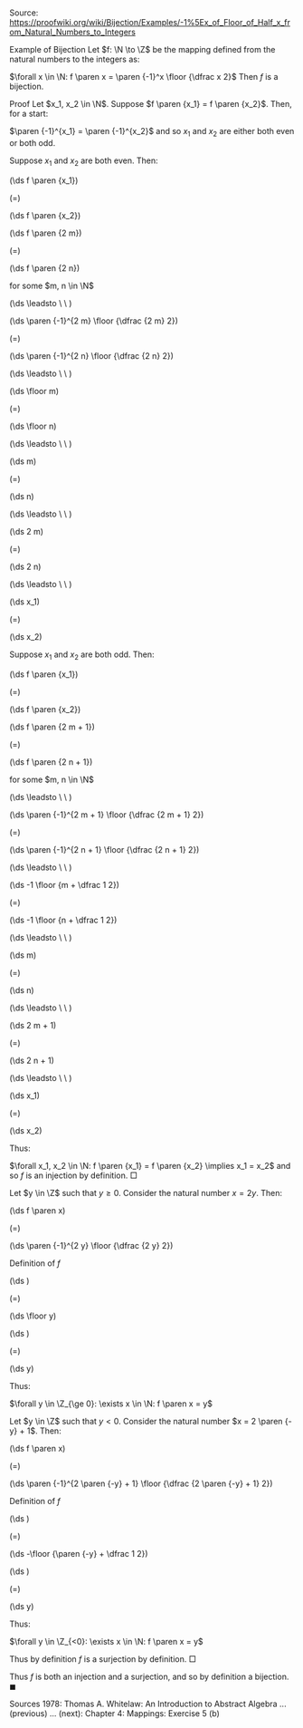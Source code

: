 # 

Source: https://proofwiki.org/wiki/Bijection/Examples/-1%5Ex_of_Floor_of_Half_x_from_Natural_Numbers_to_Integers

Example of Bijection
Let $f: \N \to \Z$ be the mapping defined from the natural numbers to the integers as:

$\forall x \in \N: f \paren x = \paren {-1}^x \floor {\dfrac x 2}$
Then $f$ is a bijection.


Proof
Let $x_1, x_2 \in \N$.
Suppose $f \paren {x_1} = f \paren {x_2}$.
Then, for a start:

$\paren {-1}^{x_1} = \paren {-1}^{x_2}$
and so $x_1$ and $x_2$ are either both even or both odd.

Suppose $x_1$ and $x_2$ are both even.
Then:














\(\ds f \paren {x_1}\)

\(=\)







\(\ds f \paren {x_2}\)




















\(\ds f \paren {2 m}\)

\(=\)







\(\ds f \paren {2 n}\)





for some $m, n \in \N$








\(\ds \leadsto \ \ \)





\(\ds \paren {-1}^{2 m} \floor {\dfrac {2 m} 2}\)

\(=\)







\(\ds \paren {-1}^{2 n} \floor {\dfrac {2 n} 2}\)














\(\ds \leadsto \ \ \)





\(\ds \floor m\)

\(=\)







\(\ds \floor n\)














\(\ds \leadsto \ \ \)





\(\ds m\)

\(=\)







\(\ds n\)














\(\ds \leadsto \ \ \)





\(\ds 2 m\)

\(=\)







\(\ds 2 n\)














\(\ds \leadsto \ \ \)





\(\ds x_1\)

\(=\)







\(\ds x_2\)










Suppose $x_1$ and $x_2$ are both odd.
Then:














\(\ds f \paren {x_1}\)

\(=\)







\(\ds f \paren {x_2}\)




















\(\ds f \paren {2 m + 1}\)

\(=\)







\(\ds f \paren {2 n + 1}\)





for some $m, n \in \N$








\(\ds \leadsto \ \ \)





\(\ds \paren {-1}^{2 m + 1} \floor {\dfrac {2 m + 1} 2}\)

\(=\)







\(\ds \paren {-1}^{2 n + 1} \floor {\dfrac {2 n + 1} 2}\)














\(\ds \leadsto \ \ \)





\(\ds -1 \floor {m + \dfrac 1 2}\)

\(=\)







\(\ds -1 \floor {n + \dfrac 1 2}\)














\(\ds \leadsto \ \ \)





\(\ds m\)

\(=\)







\(\ds n\)














\(\ds \leadsto \ \ \)





\(\ds 2 m + 1\)

\(=\)







\(\ds 2 n + 1\)














\(\ds \leadsto \ \ \)





\(\ds x_1\)

\(=\)







\(\ds x_2\)










Thus:

$\forall x_1, x_2 \in \N: f \paren {x_1} = f \paren {x_2} \implies x_1 = x_2$
and so $f$ is an injection by definition.
$\Box$

Let $y \in \Z$ such that $y \ge 0$.
Consider the natural number $x = 2 y$.
Then:














\(\ds f \paren x\)

\(=\)







\(\ds \paren {-1}^{2 y} \floor {\dfrac {2 y} 2}\)





Definition of $f$














\(\ds \)

\(=\)







\(\ds \floor y\)




















\(\ds \)

\(=\)







\(\ds y\)









Thus:

$\forall y \in \Z_{\ge 0}: \exists x \in \N: f \paren x = y$

Let $y \in \Z$ such that $y < 0$.
Consider the natural number $x = 2 \paren {-y} + 1$.
Then:














\(\ds f \paren x\)

\(=\)







\(\ds \paren {-1}^{2 \paren {-y} + 1} \floor {\dfrac {2 \paren {-y} + 1} 2}\)





Definition of $f$














\(\ds \)

\(=\)







\(\ds -\floor {\paren {-y} + \dfrac 1 2}\)




















\(\ds \)

\(=\)







\(\ds y\)









Thus:

$\forall y \in \Z_{<0}: \exists x \in \N: f \paren x = y$

Thus by definition $f$ is a surjection by definition.
$\Box$

Thus $f$ is both an injection and a surjection, and so by definition a bijection.
$\blacksquare$


Sources
1978: Thomas A. Whitelaw: An Introduction to Abstract Algebra ... (previous) ... (next): Chapter $4$: Mappings: Exercise $5 \ \text{(b)}$




